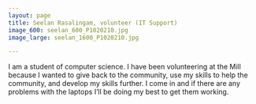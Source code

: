 ```yaml
---
layout: page
title: Seelan Rasalingam, volunteer (IT Support)
image_600: seelan_600_P1020210.jpg
image_large: seelan_1600_P1020210.jpg

---
```

I am a student of computer science. I have been volunteering at the Mill because I wanted to give back to the community, use my skills to help the community, and develop my skills further. I come in and if there are any problems with the laptops I’ll be doing my best to get them working.
